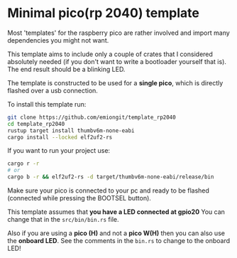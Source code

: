 # Minimal pico(rp 2040) template

Most 'templates' for the raspberry pico are rather involved and import many dependencies you might not want.

This template aims to include only a couple of crates that I considered absolutely needed (if you don't want to write a bootloader yourself that is).
The end result should be a blinking LED.

The template is constructed to be used for a **single pico**, which is directly flashed over a usb connection.

To install this template run:
```bash
git clone https://github.com/emiongit/template_rp2040
cd template_rp2040
rustup target install thumbv6m-none-eabi
cargo install --locked elf2uf2-rs
```

If you want to run your project use:
```bash
cargo r -r
# or
cargo b -r && elf2uf2-rs -d target/thumbv6m-none-eabi/release/bin
```
Make sure your pico is connected to your pc and ready to be flashed (connected while pressing the BOOTSEL button).

This template assumes that **you have a LED connected at gpio20**
You can change that in the `src/bin/bin.rs` file.

Also if you are using a **pico (H)** and not a **pico W(H)** then you can also use the **onboard LED**. 
See the comments in the `bin.rs` to change to the onboard LED! 
